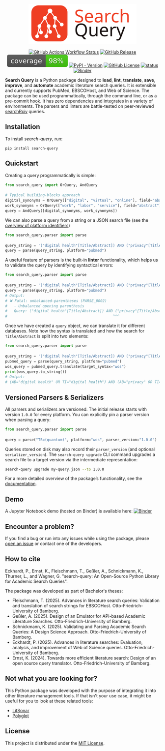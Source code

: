 
<p align="center">
<img src="https://raw.githubusercontent.com/CoLRev-Environment/search-query/refs/heads/main/docs/source/_static/search_query_logo.svg" width="350">
</p>

<div align="center">

[![GitHub Actions Workflow Status](https://img.shields.io/github/actions/workflow/status/CoLRev-Environment/search-query/.github%2Fworkflows%2Ftests.yml?label=tests)](https://github.com/CoLRev-Environment/search-query/actions/workflows/tests.yml)
[![GitHub Release](https://img.shields.io/github/v/release/CoLRev-Environment/search-query)](https://github.com/CoLRev-Environment/search-query/releases/)
![Coverage](https://raw.githubusercontent.com/CoLRev-Environment/search-query/main/test/coverage.svg)
[![PyPI - Version](https://img.shields.io/pypi/v/search-query?color=blue)](https://pypi.org/project/search-query/)
[![GitHub License](https://img.shields.io/github/license/CoLRev-Environment/search-query)](https://github.com/CoLRev-Environment/search-query/releases/)
[![status](https://joss.theoj.org/papers/ea1fcafb8f80fa98bcbd857cf1cfada9/status.svg)](https://joss.theoj.org/papers/ea1fcafb8f80fa98bcbd857cf1cfada9)
[![Binder](https://mybinder.org/badge_logo.svg)](https://mybinder.org/v2/gh/CoLRev-Environment/search-query/HEAD?labpath=docs%2Fsource%2Fdemo.ipynb)

</div>

**Search Query** is a Python package designed to **load**, **lint**, **translate**, **save**, **improve**, and **automate** academic literature search queries.
It is extensible and currently supports PubMed, EBSCOHost, and Web of Science.
The package can be used programmatically, through the command line, or as a pre-commit hook.
It has zero dependencies and integrates in a variety of environments.
The parsers and linters are battle-tested on peer-reviewed [searchRxiv](https://www.cabidigitallibrary.org/journal/searchrxiv) queries.

## Installation

To install *search-query*, run:
```commandline
pip install search-query
```

## Quickstart

Creating a query programmatically is simple:
```python
from search_query import OrQuery, AndQuery

# Typical building-blocks approach
digital_synonyms = OrQuery(["digital", "virtual", "online"], field="abstract")
work_synonyms = OrQuery(["work", "labor", "service"], field="abstract")
query = AndQuery([digital_synonyms, work_synonyms])
```
We can also parse a query from a string or a JSON search file (see the [overview of platform identifiers](https://colrev-environment.github.io/search-query/platforms/platform_index.html))
```python
from search_query.parser import parse

query_string = '("digital health"[Title/Abstract]) AND ("privacy"[Title/Abstract])'
query = parse(query_string, platform="pubmed")
```
A useful feature of parsers is the built-in **linter** functionality, which helps us to validate the query by identifying syntactical errors:
```python
from search_query.parser import parse

query_string = '("digital health"[Title/Abstract]) AND ("privacy"[Title/Abstract]'
query = parse(query_string, platform="pubmed")
# Output:
# ❌ Fatal: unbalanced-parentheses (PARSE_0002)
#   - Unbalanced opening parenthesis
#   Query: ("digital health"[Title/Abstract]) AND ("privacy"[Title/Abstract]
#                                                ^^^
```
Once we have created a `query` object, we can translate it for different databases.
Note how the syntax is translated and how the search for `Title/Abstract` is split into two elements:
```python
from search_query.parser import parse

query_string = '("digital health"[Title/Abstract]) AND ("privacy"[Title/Abstract])'
pubmed_query = parse(query_string, platform="pubmed")
wos_query = pubmed_query.translate(target_syntax="wos")
print(wos_query.to_string())
# Output:
# (AB="digital health" OR TI="digital health") AND (AB="privacy" OR TI="privacy")
```

## Versioned Parsers & Serializers

All parsers and serializers are versioned.  The initial release starts with
version `1.0.0` for every platform.  You can explicitly pin a parser version
when parsing a query:

```python
from search_query.parser import parse

query = parse("TS=(quantum)", platform="wos", parser_version="1.0.0")
```

Queries stored on disk may also record their `parser_version` (and optional
`serializer_version`).  The `search-query upgrade` CLI command upgrades a search
file to a target version via the intermediate representation:

```bash
search-query upgrade my-query.json --to 1.0.0
```

For a more detailed overview of the package’s functionality, see the [documentation](https://colrev-environment.github.io/search-query/).

## Demo

A Jupyter Notebook demo (hosted on Binder) is available here:
[![Binder](https://mybinder.org/badge_logo.svg)](https://mybinder.org/v2/gh/CoLRev-Environment/search-query/HEAD?labpath=docs%2Fsource%2Fdemo.ipynb)

## Encounter a problem?

If you find a bug or run into any issues while using the package, please [open an issue](https://github.com/CoLRev-Environment/search-query/issues) or contact one of the developers.

## How to cite

Eckhardt, P., Ernst, K., Fleischmann, T., Geßler, A., Schnickmann, K., Thurner, L., and Wagner, G. "search-query: An Open-Source Python Library for Academic Search Queries".

The package was developed as part of Bachelor's theses:

- Fleischmann, T. (2025). Advances in literature search queries: Validation and translation of search strings for EBSCOHost. Otto-Friedrich-University of Bamberg.
- Geßler, A. (2025). Design of an Emulator for API-based Academic Literature Searches. Otto-Friedrich-University of Bamberg.
- Schnickmann, K. (2025). Validating and Parsing Academic Search Queries: A Design Science Approach. Otto-Friedrich-University of Bamberg.
- Eckhardt, P. (2025). Advances in literature searches: Evaluation, analysis, and improvement of Web of Science queries. Otto-Friedrich-University of Bamberg.
- Ernst, K. (2024). Towards more efficient literature search: Design of an open source query translator. Otto-Friedrich-University of Bamberg.

## Not what you are looking for?

This Python package was developed with the purpose of integrating it into other literature management tools. If that isn't your use case, it might be useful for you to look at these related tools:

- [LitSonar](https://litsonar.com/)
- [Polyglot](https://sr-accelerator.com/#/polyglot)

## License

This project is distributed under the [MIT License](LICENSE).
